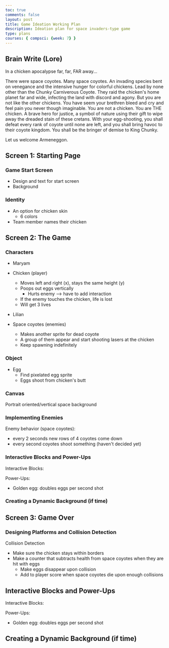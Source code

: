 ```yaml
---
toc: true
comments: false
layout: post
title: Game Ideation Working Plan
description: Ideation plan for space invaders-type game
type: plans
courses: { compsci: {week: 7} }
---
```


## Brain Write (Lore)

In a chicken apocalypse far, far, FAR away...

There were space coyotes. Many space coyotes. An invading species bent on venegance and the intensive hunger for colorful chickens. Lead by none other than the Chunky Carniverous Coyote. They raid the chicken's home planet far and wide, infecting the land with discord and agony. But you are not like the other chickens. You have seem your brethren bleed and cry and feel pain you never though imaginable. You are not a chicken. You are THE chicken. A brave hero for justice, a symbol of nature using their gift to wipe away the dreaded stain of these cretans. With your egg-shooting, you shall defeat every rank of coyote until none are left, and you shall bring havoc to their coyote kingdom. You shall be the bringer of demise to King Chunky.

Let us welcome Armeneggon.

## Screen 1: Starting Page

### Game Start Screen
- Design and text for start screen
- Background

### Identity
- An option for chicken skin
    - 6 colors
- Team member names their chicken

## Screen 2: The Game

### Characters

- Maryam 
- Chicken (player)
    - Moves left and right (x), stays the same height (y)
    - Poops out eggs vertically
        - Hurts enemy --> have to add interaction
    - If the enemy touches the chicken, life is lost
    - Will get 3 lives

- Lilian 
- Space coyotes (enemies)
    - Makes another sprite for dead coyote
    - A group of them appear and start shooting lasers at the chicken
    - Keep spawning indefinitely

### Object

- Egg
    - Find pixelated egg sprite
    - Eggs shoot from chicken's butt

### Canvas

Portrait oriented/vertical space background

### Implementing Enemies

Enemy behavior (space coyotes):

- every 2 seconds new rows of 4 coyotes come down 
- every second coyotes shoot something (haven't decided yet)

### Interactive Blocks and Power-Ups

Interactive Blocks: 

Power-Ups:
- Golden egg: doubles eggs per second shot

### Creating a Dynamic Background (if time)

## Screen 3: Game Over

### Designing Platforms and Collision Detection

Collision Detection
- Make sure the chicken stays within borders
- Make a counter that subtracts health from space coyotes when they are hit with eggs
    - Make eggs disappear upon collision
    - Add to player score when space coyotes die upon enough collisions

## Interactive Blocks and Power-Ups

Interactive Blocks: 

Power-Ups:
- Golden egg: doubles eggs per second shot

## Creating a Dynamic Background (if time)
